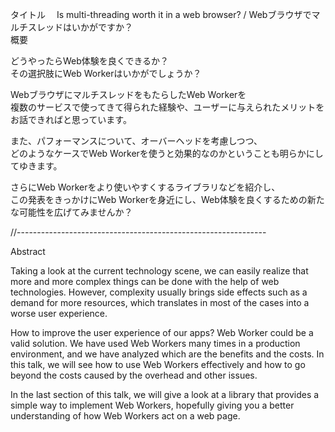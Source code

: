 タイトル　 Is multi-threading worth it in a web browser? / Webブラウザでマルチスレッドはいかがですか？  
概要  

どうやったらWeb体験を良くできるか？  
その選択肢にWeb Workerはいかがでしょうか？  

WebブラウザにマルチスレッドをもたらしたWeb Workerを  
複数のサービスで使ってきて得られた経験や、ユーザーに与えられたメリットをお話できればと思っています。  

また、パフォーマンスについて、オーバーヘッドを考慮しつつ、  
どのようなケースでWeb Workerを使うと効果的なのかということも明らかにしてゆきます。  
  
さらにWeb Workerをより使いやすくするライブラリなどを紹介し、  
この発表をきっかけにWeb Workerを身近にし、Web体験を良くするための新たな可能性を広げてみませんか？  



//--------------------------------------------------------------

Abstract 

Taking a look at the current technology scene, we can easily realize that more and more complex things can be done with the help of web technologies.
However, complexity usually brings side effects such as a demand for more resources, which translates in most of the cases into a worse user experience. 

How to improve the user experience of our apps? Web Worker could be a valid solution. 
We have used Web Workers many times in a production environment, and we have analyzed which are the benefits and the costs. 
In this talk, we will see how to use Web Workers effectively and how to go beyond the costs caused by the overhead and other issues.

In the last section of this talk, we will give a look at a library that provides a simple way to implement Web Workers, hopefully giving you a better understanding of how Web Workers act on a web page.



